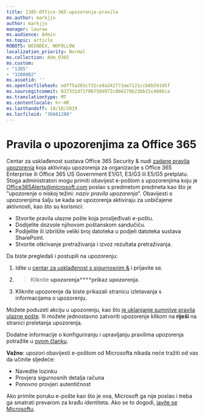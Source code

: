 ```yaml
---
title: 1385-Office-365-upozorenja-pravila
ms.author: markjjo
author: markjjo
manager: lauraw
ms.audience: Admin
ms.topic: article
ROBOTS: NOINDEX, NOFOLLOW
localization_priority: Normal
ms.collection: Adm_O365
ms.custom:
- "1385"
- "3200002"
ms.assetid: ''
ms.openlocfilehash: edff5a265cf31ce9a242f73ae7121ccb8b591d5f
ms.sourcegitcommit: 037331d71f06750d972c0b6278b23bb15c4806ca
ms.translationtype: MT
ms.contentlocale: hr-HR
ms.lasthandoff: 10/18/2019
ms.locfileid: "36661288"
---
```

# <a name="office-365-alert-policies"></a>Pravila o upozorenjima za Office 365

Centar za usklađenost sustava Office 365 Security & nudi [zadane pravila upozorenja](https://docs.microsoft.com/office365/securitycompliance/alert-policies#default-alert-policies) koja aktiviraju upozorenja za organizacije s Office 365 Enterprise ili Office 365 US Government E1/G1, E3/G3 ili E5/G5 pretplatu. Stoga administratori mogu primiti obavijest e-poštom s upozorenjima koju je Office365Alerts@microsoft.com poslao s predmetom predmeta kao što je "upozorenje o niskoj težini: *naziv pravila upozorenja*". Obavijesti o upozorenjima šalju se kada se upozorenja aktiviraju za uobičajene aktivnosti, kao što su korisnici:

- Stvorite pravila ulazne pošte koja prosljeđivati e-poštu.
- Dodijelite dozvole njihovom poštanskom sandučiću.
- Podijelite ili izbrišite veliki broj datoteka u podjeli datoteka sustava SharePoint.
- Stvorite otkrivanje pretraživanja i izvoz rezultata pretraživanja.

Da biste pregledali i postupili na upozorenju:

1. Idite u [centar za usklađenost s sigurnosnim &](https://protection.office.com) i prijavite se.
2.  > Kliknite **upozorenja****prikaz upozorenja**.
3. Kliknite upozorenje da biste prikazali stranicu izletavanja s informacijama o upozorenju.

Možete poduzeti akciju u upozorenju, kao što [je uklanjanje sumnjive pravila ulazne pošte](https://docs.microsoft.com/office365/securitycompliance/responding-to-a-compromised-email-account). Ili možete jednostavno zatvoriti upozorenje klikom na **riješi** na stranici preletanja upozorenja.

Dodatne informacije o konfiguriranju i upravljanju pravilima upozorenja potražite u [ovom članku](https://docs.microsoft.com/office365/securitycompliance/alert-policies).

**Važno**: upozori obavijesti e-poštom od Microsofta nikada neće tražiti od vas da učinite sljedeće:

- Navedite lozinku
- Provjera sigurnosnih detalja računa
- Ponovno provjeri autentičnost

Ako primite poruku e-pošte kao što je ova, Microsoft ga nije poslao i treba ga smatrati prevarom za krađu identiteta. Ako se to dogodi, [javite se Microsoftu](https://docs.microsoft.com/office365/SecurityCompliance/report-junk-email-and-phishing-scams-in-outlook-on-the-web-eop).